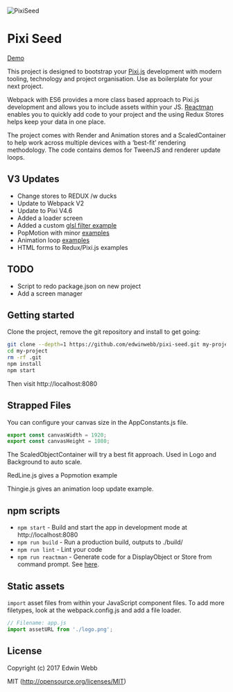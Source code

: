 ![PixiSeed](https://github.com/edwinwebb/pixi-seed/raw/master/app/displayobjects/Logo/logo%402x.png "Pixi Seed")

# Pixi Seed

[Demo](http://edwinwebb.github.io/pixi-seed/)

This project is designed to bootstrap your [Pixi.js](https://github.com/pixijs/pixi.js) development with modern tooling, technology and project organisation. Use as boilerplate for your next project.

Webpack with ES6 provides a more class based approach to Pixi.js development and allows you to include assets within your JS. [Reactman](https://www.npmjs.com/package/reactman) enables you to quickly add code to your project and the using Redux Stores helps keep your data in one place.

The project comes with Render and Animation stores and a ScaledContainer to help work across multiple devices with a ‘best-fit’ rendering methodology. The code contains demos for TweenJS and renderer update loops.

## V3 Updates
* Change stores to REDUX /w ducks
* Update to Webpack V2
* Update to Pixi V4.6
* Added a loader screen
* Added a custom [glsl filter example](https://github.com/edwinwebb/pixi-seed/tree/master/app/filters/color)
* PopMotion with minor [examples](https://github.com/edwinwebb/pixi-seed/tree/master/app/displayobjects/RedLine/RedLine.js)
* Animation loop [examples](https://github.com/edwinwebb/pixi-seed/tree/master/app/displayobjects/THingie/Thingie.js)
* HTML forms to Redux/Pixi.js examples

## TODO
* Script to redo package.json on new project
* Add a screen manager

## Getting started

Clone the project, remove the git repository and install to get going:

```bash
git clone --depth=1 https://github.com/edwinwebb/pixi-seed.git my-project
cd my-project
rm -rf .git
npm install
npm start
```

Then visit http://localhost:8080

## Strapped Files
You can configure your canvas size in the AppConstants.js file.

```js
export const canvasWidth = 1920;
export const canvasHeight = 1080;
```

The ScaledObjectContainer will try a best fit approach. Used in Logo and Background to auto scale.

RedLine.js gives a Popmotion example

Thingie.js gives an animation loop update example.


## npm scripts

* `npm start` - Build and start the app in development mode at http://localhost:8080
* `npm run build` - Run a production build, outputs to ./build/
* `npm run lint` - Lint your code
* `npm run reactman` - Generate code for a DisplayObject or Store from command prompt. See [here](http://edwinwebb.github.io/reactman/).

## Static assets

`import` asset files from within your JavaScript component files. To add more
filetypes, look at the webpack.config.js and add a file loader.

```javascript
// Filename: app.js
import assetURL from './logo.png';
```

## License

Copyright (c) 2017 Edwin Webb

MIT (http://opensource.org/licenses/MIT)
